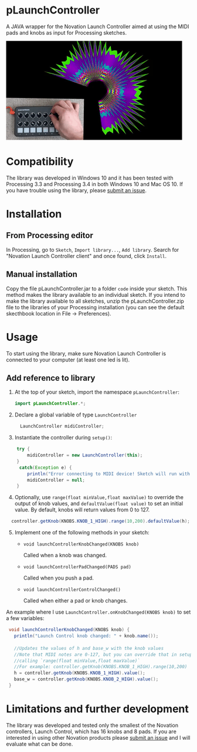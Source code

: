 # pLaunchController
A JAVA wrapper for the Novation Launch Controller aimed at using the MIDI pads and knobs as input for Processing sketches.

![](pLaunchController.gif)

# Compatibility
The library was developed in Windows 10 and it has been tested with Processing 3.3 
and Processing 3.4 in both Windows 10 and Mac OS 10. If you have trouble using the 
library, please [submit an issue](https://github.com/haschdl/pLaunchController/issues/new). 
 
# Installation
## From Processing editor
In Processing, go to `Sketch`, `Import library...`, `Add library`. Search for "Novation Launch Controller client" and once found, click `Install`.
## Manual installation
Copy the file pLaunchController.jar to a folder `code` inside your sketch. This method makes the library available to an individual sketch.
If you intend to make the library available to all sketches, unzip the pLaunchController.zip file to the libraries of your Processing installation (you can see the default skecthbook location in File -> Preferences).

# Usage
To start using the library, make sure Novation Launch Controller is connected to your computer (at least one led is lit).
## Add reference to library
  1. At the top of your sketch, import the namespace `pLaunchController`:
      ```JAVA
      import pLaunchController.*;
      ```
   
   2. Declare a global variable of type `LaunchController`
        ```JAVA
          LaunchController midiController;
        ```
   3. Instantiate the controller during `setup()`:
   
  ```JAVA
      try {
          midiController = new LaunchController(this);
      }
       catch(Exception e) {
          println("Error connecting to MIDI device! Sketch will run with UI controllers. values.");
          midiController = null;
      }
  ```
  4. Optionally, use `range(float minValue,float maxValue)` to override the output of knob values, and `defaultValue(float value)` to set an initial value. By default, knobs will return values from 0 to 127.
    
  ```JAVA
    controller.getKnob(KNOBS.KNOB_1_HIGH).range(10,200).defaultValue(h);
  ``` 
  
  5. Implement one of the following methods in your sketch:
  
     * `void launchControllerKnobChanged(KNOBS knob)`
     
        Called when a knob was changed.
     * `void launchControllerPadChanged(PADS pad)`
     
        Called when you push a pad.
     * `void launchControllerControlChanged()`
     
        Called when either a pad or knob changes.
  
  An example where I use `LaunchController.onKnobChanged(KNOBS knob)` to set a few variables:
   ```JAVA
    void launchControllerKnobChanged(KNOBS knob) {
      println("Launch Control knob changed: " + knob.name());

      //Updates the values of h and base_w with the knob values
      //Note that MIDI notes are 0-127, but you can override that in setup() by
      //calling `range(float minValue,float maxValue)`
      //For example: controller.getKnob(KNOBS.KNOB_1_HIGH).range(10,200)
      h = controller.getKnob(KNOBS.KNOB_1_HIGH).value();
      base_w = controller.getKnob(KNOBS.KNOB_2_HIGH).value();
    }   
   ```

# Limitations and further development
The library was developed and tested only the smallest of the Novation controllers, 
Launch Control, which has 16 knobs and 8 pads. If you are interested in using other Novation products please 
[submit an issue](https://github.com/haschdl/pLaunchController/issues/new) and I will
evaluate what can be done. 
                                                                              